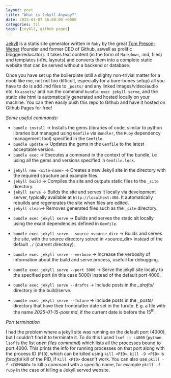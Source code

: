```yaml
---
layout: post
title: "What is Jekyll Anyway?"
date: 2025-01-07 16:00:00 +0000
categories: til
tags: [jeykll, github pages]
---
```


[Jekyll](https://jekyllrb.com/) is a statis site generator written in `Ruby` by the great [Tom Preson-Wener](https://en.wikipedia.org/wiki/Tom_Preston-Werner) (founder and former CEO of Github, aswell as prolific blogger/educator). It takes text content (in the form of `Markdown`, .md, files) and templates (`HTML` layouts) and converts them into a complete static website that can be served without a backend or database.

Once you have set up the boilerplate (still a slighty non-trivial matter for a noob like me, not not too difficult, especially for a bare-bones setup) all you have to do is add .md files to `_posts/` and any linked images/video/audio etc. to `assets/` and run the command `bundle exec jekyll serve`, and the static site html is automatically generated and hosted locally on your machine. You can then easily push this repo to Github and have it hosted on Github Pages for free!

_Some useful commands:_

- `bundle install` -> Installs the gems (libraries of code, similar to python libraries but managed using `Gemfile` via `Bundler`, the `Ruby` dependency management tool) specified in the `Gemfile`.
- `bundle update` -> Updates the gems in the `Gemfile` to the latest acceptable version.
- `bundle exec` -> Executes a command in the context of the bundle, i.e using all the gems and versions specified in `Gemfile.lock`.<br>

<p></p>

- `jekyll new <site-name>` -> Creates a new Jekyll site in the directory <site-name> with the required structure and example files.
- `jekyll build` -> Compiles the site and outputs static files to the `_site` directory.
- `jekyll serve` -> Builds the site and serves it locally via development server, typically available at `http://localhost:400`. It automatically rebuilds and regenerates the site when files are edited.
- `jekyll clean`-> Removes generated files such as the `_site` directory.

<p></p>

- `bundle exec jekyll serve` -> Builds and serves the static sit locally using the exact dependencies defined in `Gemfile`.

- `bundle exec jekyll serve --source <source_dir>` -> Builds and serves the site, with the source directory sotred in <source_dir> instead of the default `./` (current directory).
- `bundle exec jekyll serve --verbose` -> Increase the verbosity of information about the build and serve process, usefull for debugging.
- `bundle exec jekyll serve --port 5000` -> Serve the jekyll site locally to the specified port (in this case 5000) instead of the default port 4000.
- `bundle exec jekyll serve --drafts` -> Include posts in the _\_drafts/_ directory in the build/serve.
- `bundle exec jekyll serve --future` -> Include posts in the _\_posts/_ directory that have their frontmatter date set in the furute. E.g. a file with the name _2025-01-15-post.md_, if the current date is before the 15<sup>th</sup>.

_Port termination_

I had the problem where a jekyll site was running on the default port (4000), but I couldn't find it to terminate it. To do this I used `lsof -i :4000` (`python lsof` is the list _open files command_) which lists all the processes bound to port 4000. This prints the info for running processes on that port along with the process ID (`PID`), which can be killed using `kill <PID>`. `kill -9 <PID>` is _forceful_ kill of the PID, if `kill <PID>` doesn't work. You can also use `pkill -f <COMMAND>` to kill a command with a specific name, for example `pkill -f ruby` in the case of killing a Jekyll served website.
